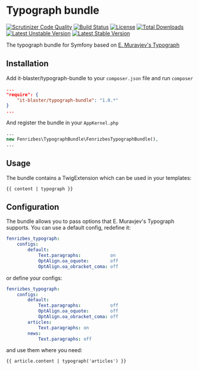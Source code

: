 # Typograph bundle

[![Scrutinizer Code Quality](https://scrutinizer-ci.com/g/it-blaster/typograph-bundle/badges/quality-score.png?b=master)](https://scrutinizer-ci.com/g/it-blaster/typograph-bundle/?branch=master) [![Build Status](https://scrutinizer-ci.com/g/it-blaster/typograph-bundle/badges/build.png?b=master)](https://scrutinizer-ci.com/g/it-blaster/typograph-bundle/build-status/master) [![License](https://poser.pugx.org/it-blaster/typograph-bundle/license.svg)](https://packagist.org/packages/it-blaster/typograph-bundle) [![Total Downloads](https://poser.pugx.org/it-blaster/typograph-bundle/downloads)](https://packagist.org/packages/it-blaster/typograph-bundle) [![Latest Unstable Version](https://poser.pugx.org/it-blaster/typograph-bundle/v/unstable.svg)](https://packagist.org/packages/it-blaster/typograph-bundle) [![Latest Stable Version](https://poser.pugx.org/it-blaster/typograph-bundle/v/stable.svg)](https://packagist.org/packages/it-blaster/typograph-bundle)

The typograph bundle for Symfony based on [E. Muravjev's Typograph](http://mdash.ru)

## Installation

Add it-blaster/typograph-bundle to your `composer.json` file and run `composer`

```json
...
"require": {
    "it-blaster/typograph-bundle": "1.0.*"
}
...
```

And register the bundle in your `AppKernel.php`

```php
...
new Fenrizbes\TypographBundle\FenrizbesTypographBundle(),
...
```

## Usage

The bundle contains a TwigExtension which can be used in your templates:

```text
{{ content | typograph }}
```

## Configuration

The bundle allows you to pass options that E. Muravjev's Typograph supports. You can use a default config, redefine it:

```yml
fenrizbes_typograph:
    configs:
        default:
            Text.paragraphs:           on
            OptAlign.oa_oquote:        off
            OptAlign.oa_obracket_coma: off
```

or define your configs:

```yml
fenrizbes_typograph:
    configs:
        default:
            Text.paragraphs:           off
            OptAlign.oa_oquote:        off
            OptAlign.oa_obracket_coma: off
        articles:
            Text.paragraphs: on
        news:
            Text.paragraphs: off
```

and use them where you need:

```text
{{ article.content | typograph('articles') }}
```
